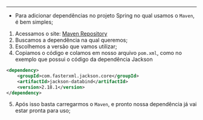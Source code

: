 ___
- Para adicionar dependências no projeto Spring no qual usamos o `Maven`, é bem simples;
1. Acessamos o site: [Maven Repository](https://mvnrepository.com/)
2. Buscamos a dependência na qual queremos;
3. Escolhemos a versão que vamos utilizar;
4. Copiamos o código e colamos em nosso arquivo `pom.xml`, como no exemplo que possui o código da dependência Jackson
```xml
<dependency>
    <groupId>com.fasterxml.jackson.core</groupId>
    <artifactId>jackson-databind</artifactId>
    <version>2.18.1</version>
</dependency>
```
5. Após isso basta carregarmos o `Maven`, e pronto nossa dependência já vai estar pronta para uso;